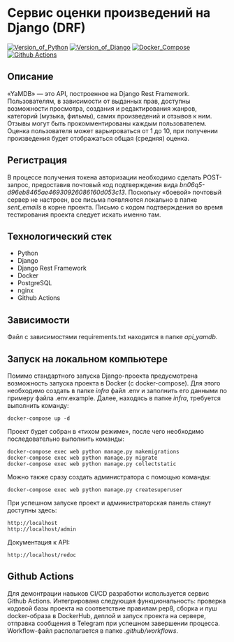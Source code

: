 # Сервис оценки произведений на Django (DRF)
[![Version_of_Python](https://img.shields.io/badge/python-3.7-orange?style=flat&logo=python&logoColor=white)](#)
[![Version_of_Django](https://img.shields.io/badge/django-3.2-green?style=flat&logo=django&logoColor=white)](#)
[![Docker_Compose](https://img.shields.io/badge/docker-compose-blue?style=flat&logo=docker&logoColor=white)](#)
[![Github Actions](https://img.shields.io/badge/github-actions-brightgreen?style=flat&logo=github&logoColor=white)](https://github.com/gyolkin/yamdb)

## Описание
«YaMDB» — это API, построенное на Django Rest Framework. Пользователям, в зависимости от выданных прав, доступны возможности просмотра, создания и редактирования жанров, категорий (музыка, фильмы), самих произведений и отзывов к ним. Отзывы могут быть прокомментированы каждым пользователем. Оценка пользователя может варьироваться от 1 до 10, при получении произведения будет отображаться общая (средняя) оценка.

## Регистрация
В процессе получения токена авторизации необходимо сделать POST-запрос, предоставив почтовый код подтверждения вида *bn06q5-d96eb8465ae46930926086160d053c13*. Поскольку «боевой» почтовый сервер не настроен, все письма появляются локально в папке *sent_emails* в корне проекта. Письмо с кодом подтверждения во время тестирования проекта следует искать именно там.

## Технологический стек
- Python
- Django
- Django Rest Framework
- Docker
- PostgreSQL
- nginx
- Github Actions

## Зависимости
Файл с зависимостями requirements.txt находится в папке *api_yamdb*.

## Запуск на локальном компьютере
Помимо стандартного запуска Django-проекта предусмотрена возможность запуска проекта в Docker (с docker-compose). Для этого необходимо создать в папке *infra* файл .env и заполнить его данными по примеру файла .env.example. Далее, находясь в папке *infra*, требуется выполнить команду:
```
docker-compose up -d
```
Проект будет собран в «тихом режиме», после чего необходимо последовательно выполнить команды: 
```
docker-compose exec web python manage.py makemigrations
docker-compose exec web python manage.py migrate
docker-compose exec web python manage.py collectstatic
```
Можно также сразу создать администратора с помощью команды:
```
docker-compose exec web python manage.py createsuperuser
```
При успешном запуске проект и администраторская панель станут доступны здесь:
```
http://localhost
http://localhost/admin
```
Документация к API:
```
http://localhost/redoc
```

## Github Actions
Для демонтрации навыков CI/CD разработки используется сервис Github Actions. Интегрирована следующая функциональность: проверка кодовой базы проекта на соответствие правилам pep8, сборка и пуш docker-образа в DockerHub, деплой и запуск проекта на сервере, отправка сообщения в Telegram при успешном завершении процесса. Workflow-файл располагается в папке *.github/workflows*.